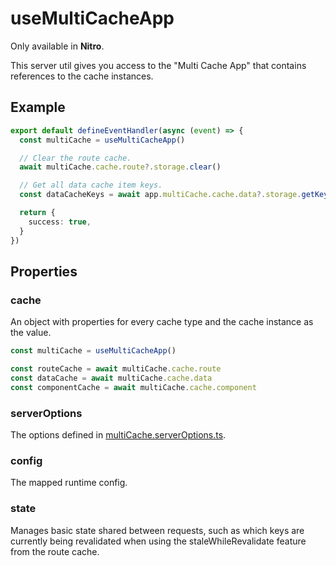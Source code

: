# useMultiCacheApp

Only available in **Nitro**.

This server util gives you access to the "Multi Cache App" that contains
references to the cache instances.

## Example

```typescript
export default defineEventHandler(async (event) => {
  const multiCache = useMultiCacheApp()

  // Clear the route cache.
  await multiCache.cache.route?.storage.clear()

  // Get all data cache item keys.
  const dataCacheKeys = await app.multiCache.cache.data?.storage.getKeys()

  return {
    success: true,
  }
})
```

## Properties

### cache

An object with properties for every cache type and the cache instance as the
value.

```typescript
const multiCache = useMultiCacheApp()

const routeCache = await multiCache.cache.route
const dataCache = await multiCache.cache.data
const componentCache = await multiCache.cache.component
```

### serverOptions

The options defined in [multiCache.serverOptions.ts](/overview/server-options).

### config

The mapped runtime config.

### state

Manages basic state shared between requests, such as which keys are currently
being revalidated when using the staleWhileRevalidate feature from the route
cache.
